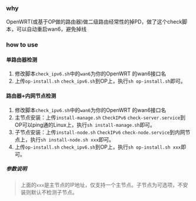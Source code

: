 ### why
OpenWRT(或基于OP做的路由器)做二级路由经常性的掉PD，做了这个check脚本，可以自动重启wan6，避免掉线

### how to use
#### 单路由器检测
1. 修改脚本`check_ipv6.sh`中的`wan6`为你的OpenWRT 的wan6接口名
2. 上传`op-install.sh` `check_ipv6.sh`到OP上，执行`sh op-install.sh`即可。

#### 路由器+内网节点检测
1. 修改脚本`check_ipv6.sh`中的`wan6`为你的OpenWRT 的wan6接口名
2. 主节点安装：上传`install-manage.sh` `CheckIPv6` `check-server.service`到OP可以ping通的Linux上，执行`sh install-manage.sh`即可。
3. 子节点安装：上传`install-node.sh` `CheckIPv6` `check-node.service`到内网节点上，执行`sh install-node.sh xxx`即可。
4. 上传`op-install.sh` `check_ipv6.sh`到OP上，执行`sh op-install.sh xxx`即可。
##### 参数说明
>上面的`xxx`是主节点的IP地址，仅支持一个主节点。子节点为可选项，不安装则默认不检测子节点。